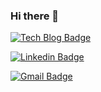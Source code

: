 ### Hi there 👋

<!--
**gwiyeomgo/gwiyeomgo** is a ✨ _special_ ✨ repository because its `README.md` (this file) appears on your GitHub profile.

Here are some ideas to get you started:

- 🔭 I’m currently working on ...
- 🌱 I’m currently learning ...
- 👯 I’m looking to collaborate on ...
- 🤔 I’m looking for help with ...
- 💬 Ask me about ...
- 📫 How to reach me: ...
- 😄 Pronouns: ...
- ⚡ Fun fact: ...

	
  [![Youtube Badge](https://img.shields.io/badge/Youtube-ff0000?style=flat-square&logo=youtube&link={link})]({link})
	
  [![Facebook Badge](https://img.shields.io/badge/facebook-1877f2?style=flat-square&logo=facebook&logoColor=white&link={link})]({link})
	
-->
 [![Tech Blog Badge](http://img.shields.io/badge/-Tech%20blog-black?style=flat-square&logo=github&link=https://gwiyeomgo.github.io/developmentRecords)](https://gwiyeomgo.github.io/developmentRecords)
 
  [![Linkedin Badge](https://img.shields.io/badge/-LinkedIn-blue?style=flat-square&logo=Linkedin&logoColor=white&link={link})]({link})

	
  [![Gmail Badge](https://img.shields.io/badge/Gmail-d14836?style=flat-square&logo=Gmail&logoColor=white&link=mailto:gwiyeomgo@gmail.com)](mailto:gwiyeomgo@gmail.com)
	
